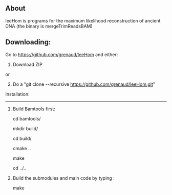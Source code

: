 About
----------------------

leeHom is programs for the maximum likelihood reconstruction of ancient DNA (the binary is mergeTrimReadsBAM)


Downloading:
----------------------

Go to https://github.com/grenaud/leeHom and either:

1) Download ZIP 

or

2) Do a "git clone --recursive https://github.com/grenaud/leeHom.git"


Installation:

----------------------

1) Build Bamtools first:

   cd bamtools/
   
   mkdir build/
   
   cd build/

   cmake ..

   make 

   cd ../..

2) Build the submodules and main code by typing :

    make
